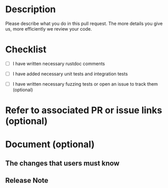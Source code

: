 # Description

Please describe what you do in this pull request. The more details you give us, more efficiently we review your code.


# Checklist
* [ ] I have written necessary rustdoc comments

* [ ] I have added necessary unit tests and integration tests

* [ ] I have written necessary fuzzing tests or open an issue to track them (optional)

# Refer to associated PR or issue links (optional)

# Document (optional)

## The changes that users must know

## Release Note



